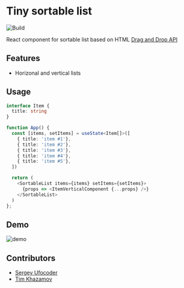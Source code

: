 Tiny sortable list
==================

![Build](https://github.com/ufocoder/tiny-sortable-list/actions/workflows/build.yml/badge.svg)

React component for sortable list based on HTML [Drag and Drop API](https://developer.mozilla.org/en-US/docs/Web/API/HTML_Drag_and_Drop_API)


## Features

- Horizonal and vertical lists

## Usage

```typescript
interface Item {
  title: string
}

function App() {
  const [items, setItems] = useState<Item[]>([
    { title: 'item #1'},
    { title: 'item #2'},
    { title: 'item #3'},
    { title: 'item #4'},
    { title: 'item #5'},
  ])

  return (
    <SortableList items={items} setItems={setItems}>
      {props => <ItemVerticalComponent {...props} />}
    </SortableList>
  )
};
```

## Demo

![demo](./demo.gif)

## Contributors

- [Sergey Ufocoder](https://github.com/ufocoder/) 
- [Tim Khazamov](https://github.com/nanot1m/)
